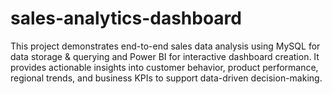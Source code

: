 # sales-analytics-dashboard
This project demonstrates end-to-end sales data analysis using MySQL for data storage &amp; querying and Power BI for interactive dashboard creation. It provides actionable insights into customer behavior, product performance, regional trends, and business KPIs to support data-driven decision-making.
